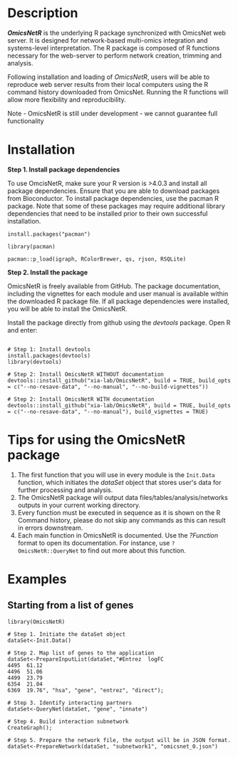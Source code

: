
# Description

**_OmicsNetR_** is the underlying R package synchronized with OmicsNet web server. It is designed for network-based multi-omics integration and systems-level interpretation. The R package is composed of R functions necessary for the web-server to perform network creation, trimming and analysis. 

Following installation and loading of _OmicsNetR_, users will be able to reproduce web server results from their local computers using the R command history downloaded from OmicsNet. Running the R functions will allow more flexibility and reproducibility.

Note - OmicsNetR is still under development - we cannot guarantee full functionality
# Installation

**Step 1. Install package dependencies**

To use OmcisNetR, make sure your R version is >4.0.3 and install all package dependencies. Ensure that you are able to download packages from Bioconductor. To install package dependencies, use the pacman R package. Note that some of these packages may require additional library dependencies that need to be installed prior to their own successful installation.

```
install.packages("pacman")

library(pacman)

pacman::p_load(igraph, RColorBrewer, qs, rjson, RSQLite)
```

**Step 2. Install the package**

OmicsNetR is freely available from GitHub. The package documentation, including the vignettes for each module and user manual is available within the downloaded R package file. If all package dependencies were installed, you will be able to install the OmicsNetR. 

Install the package directly from github using the _devtools_ package. Open R and enter:

```

# Step 1: Install devtools
install.packages(devtools)
library(devtools)

# Step 2: Install OmicsNetR WITHOUT documentation
devtools::install_github("xia-lab/OmicsNetR", build = TRUE, build_opts = c("--no-resave-data", "--no-manual", "--no-build-vignettes"))

# Step 2: Install OmicsNetR WITH documentation
devtools::install_github("xia-lab/OmicsNetR", build = TRUE, build_opts = c("--no-resave-data", "--no-manual"), build_vignettes = TRUE)
```

# Tips for using the OmicsNetR package

1. The first function that you will use in every module is the `Init.Data` function, which initiates the _dataSet_ object that stores user's data for further processing and analysis.
2. The OmicsNetR package will output data files/tables/analysis/networks outputs in your current working directory.
3. Every function must be executed in sequence as it is shown on the R Command history, please do not skip any commands as this can result in errors downstream.
4. Each main function in OmicsNetR is documented. Use the _?Function_ format to open its documentation. For instance, use `?OmicsNetR::QueryNet` to find out more about this function.

# Examples

## Starting from a list of genes

```
library(OmicsNetR)

# Step 1. Initiate the dataSet object
dataSet<-Init.Data()

# Step 2. Map list of genes to the application
dataSet<-PrepareInputList(dataSet,"#Entrez  logFC
4495  61.12
4496  51.06
4499  23.79
6354  21.04
6369  19.76", "hsa", "gene", "entrez", "direct");

# Step 3. Identify interacting partners
dataSet<-QueryNet(dataSet, "gene", "innate")

# Step 4. Build interaction subnetwork
CreateGraph();

# Step 5. Prepare the network file, the output will be in JSON format.
dataSet<-PrepareNetwork(dataSet, "subnetwork1", "omicsnet_0.json")
```
